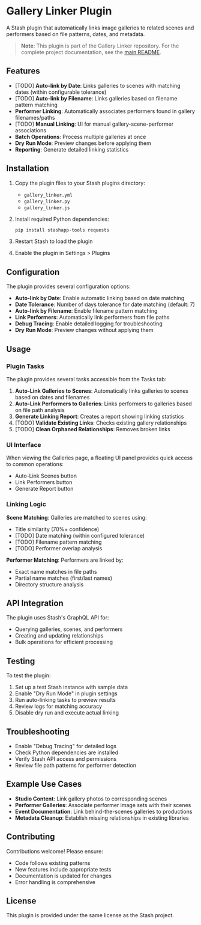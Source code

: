 # Gallery Linker Plugin

A Stash plugin that automatically links image galleries to related scenes and
performers based on file patterns, dates, and metadata.

> **Note**: This plugin is part of the Gallery Linker repository. For the complete project documentation, see the [main README](../../README.md).

## Features

- [TODO] **Auto-link by Date**: Links galleries to scenes with matching dates (within configurable tolerance)
- [TODO] **Auto-link by Filename**: Links galleries based on filename pattern matching
- **Performer Linking**: Automatically associates performers found in gallery filenames/paths
- [TODO] **Manual Linking**: UI for manual gallery-scene-performer associations
- **Batch Operations**: Process multiple galleries at once
- **Dry Run Mode**: Preview changes before applying them
- **Reporting**: Generate detailed linking statistics

## Installation

1. Copy the plugin files to your Stash plugins directory:
   - `gallery_linker.yml`
   - `gallery_linker.py`
   - `gallery_linker.js`

2. Install required Python dependencies:

   ```bash
   pip install stashapp-tools requests
   ```

3. Restart Stash to load the plugin

4. Enable the plugin in Settings > Plugins

## Configuration

The plugin provides several configuration options:

- **Auto-link by Date**: Enable automatic linking based on date matching
- **Date Tolerance**: Number of days tolerance for date matching (default: 7)
- **Auto-link by Filename**: Enable filename pattern matching
- **Link Performers**: Automatically link performers from file paths
- **Debug Tracing**: Enable detailed logging for troubleshooting
- **Dry Run Mode**: Preview changes without applying them

## Usage

### Plugin Tasks

The plugin provides several tasks accessible from the Tasks tab:

1. **Auto-Link Galleries to Scenes**: Automatically links galleries to scenes based on dates and filenames
2. **Auto-Link Performers to Galleries**: Links performers to galleries based on file path analysis
3. **Generate Linking Report**: Creates a report showing linking statistics
4. [TODO] **Validate Existing Links**: Checks existing gallery relationships
5. [TODO] **Clean Orphaned Relationships**: Removes broken links

### UI Interface

When viewing the Galleries page, a floating UI panel provides quick access to common operations:

- Auto-Link Scenes button
- Link Performers button
- Generate Report button

### Linking Logic

**Scene Matching**: Galleries are matched to scenes using:

- Title similarity (70%+ confidence)
- [TODO] Date matching (within configured tolerance)
- [TODO] Filename pattern matching
- [TODO] Performer overlap analysis

**Performer Matching**: Performers are linked by:

- Exact name matches in file paths
- Partial name matches (first/last names)
- Directory structure analysis

## API Integration

The plugin uses Stash's GraphQL API for:

- Querying galleries, scenes, and performers
- Creating and updating relationships
- Bulk operations for efficient processing

## Testing

To test the plugin:

1. Set up a test Stash instance with sample data
2. Enable "Dry Run Mode" in plugin settings
3. Run auto-linking tasks to preview results
4. Review logs for matching accuracy
5. Disable dry run and execute actual linking

## Troubleshooting

- Enable "Debug Tracing" for detailed logs
- Check Python dependencies are installed
- Verify Stash API access and permissions
- Review file path patterns for performer detection

## Example Use Cases

- **Studio Content**: Link gallery photos to corresponding scenes
- **Performer Galleries**: Associate performer image sets with their scenes
- **Event Documentation**: Link behind-the-scenes galleries to productions
- **Metadata Cleanup**: Establish missing relationships in existing libraries

## Contributing

Contributions welcome! Please ensure:

- Code follows existing patterns
- New features include appropriate tests
- Documentation is updated for changes
- Error handling is comprehensive

## License

This plugin is provided under the same license as the Stash project.
